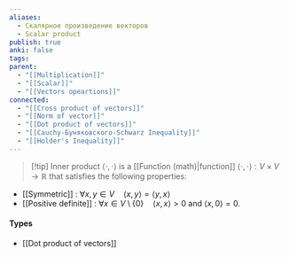 ```yaml
---
aliases:
  - Скалярное произведение векторов
  - Scalar product
publish: true
anki: false
tags: 
parent:
  - "[[Multiplication]]"
  - "[[Scalar]]"
  - "[[Vectors opeartions]]"
connected:
  - "[[Cross product of vectors]]"
  - "[[Norm of vector]]"
  - "[[Dot product of vectors]]"
  - "[[Cauchy-Буняковского-Schwarz Inequality]]"
  - "[[Holder's Inequality]]"
---
```


> [!tip]  Inner product $\langle \cdot , \cdot \rangle$ is 
a [[Function (math)|function]]  $\langle \cdot , \cdot \rangle: V \times V \to \mathbb{R}$ that satisfies the following properties:
- [[Symmetric]] : $\forall x, y \in V \quad \langle x, y \rangle = \langle y, x \rangle$
- [[Positive definite]] : $\forall x \in V \setminus \{0\} \quad \langle x, x \rangle > 0$ and $\langle x, 0 \rangle = 0.$


#### Types
- [[Dot product of vectors]]






